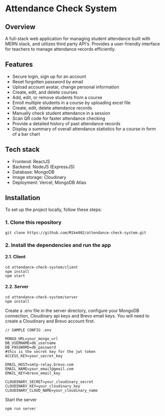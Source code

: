 # Attendance Check System

## Overview

A full-stack web application for managing student attendance built with MERN stack, and utilizes third party API's. Provides a user-friendly interface for teachers to manage attendance records efficiently.

## Features

- Secure login, sign up for an account
- Reset forgotten password by email
- Upload account avatar, change personal information
- Create, edit, and delete courses
- Add, edit, or remove students from a course
- Enroll multiple students in a course by uploading excel file
- Create, edit, delete attendance records
- Manually check student attendance in a session
- Scan QR code for faster attendance checking
- Provide a detailed history of past attendance records
- Display a summary of overall attendance statistics for a course in form of a bar chart

## Tech stack

- Frontend: ReactJS
- Backend: NodeJS (ExpressJS)
- Database: MongoDB
- Image storage: Cloudinary
- Deployment: Vercel, MongoDB Atlas

## Installation

To set up the project locally, follow these steps:

### 1. Clone this repository

```
git clone https://github.com/M1ke002/attendance-check-system.git
```

### 2. Install the dependencies and run the app

#### 2.1. Client

```
cd attendance-check-system/client
npm install
npm start
```

#### 2.2. Server

```
cd attendance-check-system/server
npm install
```

Create a .env file in the server directory, configure your MongoDB connection, Cloudinary api keys and Brevo email keys. You will need to create a Cloudinary and Brevo account first.

```
// SAMPLE CONFIG .env

MONGO_URL=your_mongo_url
DB_USERNAME=db_username
DB_PASSWORD=db_password
#this is the secret key for the jwt token
ACCESS_KEY=your_secret_key

EMAIL_HOST=smtp-relay.brevo.com
EMAIL_NAME=your_email@gmail.com
EMAIL_KEY=brevo_email_key

CLOUDINARY_SECRET=your_cloudinary_secret
CLOUDINARY_KEY=your_cloudinary_key
CLOUDINARY_CLOUD_NAME=your_cloudinary_name
```

Start the server

```
npm run server
```
